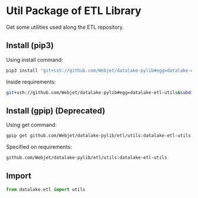 # Util Package of ETL Library

Get some utilities used along the ETL repository.

## Install (pip3)

Using install command:

```bash
pip3 install "git+ssh://github.com/Webjet/datalake-pylib#egg=datalake-etl-utils&subdirectory=etl/utils"
```

Inside requirements:

```bash
git+ssh://github.com/Webjet/datalake-pylib#egg=datalake-etl-utils&subdirectory=etl/utils
```

## Install (gpip) (Deprecated)

Using get command:

```bash
gpip get github.com/Webjet/datalake-pylib/etl/utils:datalake-etl-utils
```

Specified on requirements:

```bash
github.com/Webjet/datalake-pylib/etl/utils:datalake-etl-utils
```

## Import

```python
from datalake.etl import utils
```